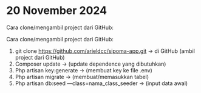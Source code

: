 <h1>20 November 2024</h1>
Cara clone/mengambil project dari GitHub:

Cara clone/mengambil project dari GitHub:
1. git clone https://github.com/arieldcc/sipoma-app.git -> di GitHub (ambil project dari GitHub)
2. Composer update -> (update dependence yang dibutuhkan)
3. Php artisan key:generate -> (membuat key ke file .env)
4. Php artisan migrate -> (membuat/memasukkan tabel)
5. Php artisan db:seed —class=nama_class_seeder -> (input data awal) 
